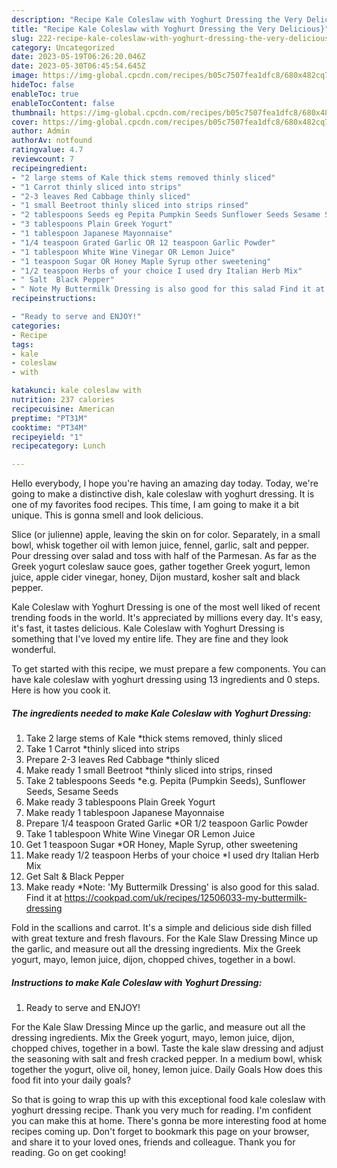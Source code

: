 ```yaml
---
description: "Recipe Kale Coleslaw with Yoghurt Dressing the Very Delicious}"
title: "Recipe Kale Coleslaw with Yoghurt Dressing the Very Delicious}"
slug: 222-recipe-kale-coleslaw-with-yoghurt-dressing-the-very-delicious
category: Uncategorized
date: 2023-05-19T06:26:20.046Z
date: 2023-05-30T06:45:54.645Z
image: https://img-global.cpcdn.com/recipes/b05c7507fea1dfc8/680x482cq70/kale-coleslaw-with-yoghurt-dressing-recipe-main-photo.jpg
hideToc: false
enableToc: true
enableTocContent: false
thumbnail: https://img-global.cpcdn.com/recipes/b05c7507fea1dfc8/680x482cq70/kale-coleslaw-with-yoghurt-dressing-recipe-main-photo.jpg
cover: https://img-global.cpcdn.com/recipes/b05c7507fea1dfc8/680x482cq70/kale-coleslaw-with-yoghurt-dressing-recipe-main-photo.jpg
author: Admin
authorAv: notfound
ratingvalue: 4.7
reviewcount: 7
recipeingredient:
- "2 large stems of Kale thick stems removed thinly sliced"
- "1 Carrot thinly sliced into strips"
- "2-3 leaves Red Cabbage thinly sliced"
- "1 small Beetroot thinly sliced into strips rinsed"
- "2 tablespoons Seeds eg Pepita Pumpkin Seeds Sunflower Seeds Sesame Seeds"
- "3 tablespoons Plain Greek Yogurt"
- "1 tablespoon Japanese Mayonnaise"
- "1/4 teaspoon Grated Garlic OR 12 teaspoon Garlic Powder"
- "1 tablespoon White Wine Vinegar OR Lemon Juice"
- "1 teaspoon Sugar OR Honey Maple Syrup other sweetening"
- "1/2 teaspoon Herbs of your choice I used dry Italian Herb Mix"
- " Salt  Black Pepper"
- " Note My Buttermilk Dressing is also good for this salad Find it at httpscookpadcomukrecipes12506033mybuttermilkdressing"
recipeinstructions:

- "Ready to serve and ENJOY!"
categories:
- Recipe
tags:
- kale
- coleslaw
- with

katakunci: kale coleslaw with 
nutrition: 237 calories
recipecuisine: American
preptime: "PT31M"
cooktime: "PT34M"
recipeyield: "1"
recipecategory: Lunch

---
```



Hello everybody, I hope you're having an amazing day today. Today, we're going to make a distinctive dish, kale coleslaw with yoghurt dressing. It is one of my favorites food recipes. This time, I am going to make it a bit unique. This is gonna smell and look delicious.

Slice (or julienne) apple, leaving the skin on for color. Separately, in a small bowl, whisk together oil with lemon juice, fennel, garlic, salt and pepper. Pour dressing over salad and toss with half of the Parmesan. As far as the Greek yogurt coleslaw sauce goes, gather together Greek yogurt, lemon juice, apple cider vinegar, honey, Dijon mustard, kosher salt and black pepper.

Kale Coleslaw with Yoghurt Dressing is one of the most well liked of recent trending foods in the world. It's appreciated by millions every day. It's easy, it's fast, it tastes delicious. Kale Coleslaw with Yoghurt Dressing is something that I've loved my entire life. They are fine and they look wonderful.


To get started with this recipe, we must prepare a few components. You can have kale coleslaw with yoghurt dressing using 13 ingredients and 0 steps. Here is how you cook it.

<!--inarticleads1-->

##### The ingredients needed to make Kale Coleslaw with Yoghurt Dressing:

1. Take 2 large stems of Kale *thick stems removed, thinly sliced
1. Take 1 Carrot *thinly sliced into strips
1. Prepare 2-3 leaves Red Cabbage *thinly sliced
1. Make ready 1 small Beetroot *thinly sliced into strips, rinsed
1. Take 2 tablespoons Seeds *e.g. Pepita (Pumpkin Seeds), Sunflower Seeds, Sesame Seeds
1. Make ready 3 tablespoons Plain Greek Yogurt
1. Make ready 1 tablespoon Japanese Mayonnaise
1. Prepare 1/4 teaspoon Grated Garlic *OR 1/2 teaspoon Garlic Powder
1. Take 1 tablespoon White Wine Vinegar OR Lemon Juice
1. Get 1 teaspoon Sugar *OR Honey, Maple Syrup, other sweetening
1. Make ready 1/2 teaspoon Herbs of your choice *I used dry Italian Herb Mix
1. Get  Salt &amp; Black Pepper
1. Make ready  *Note: &#39;My Buttermilk Dressing&#39; is also good for this salad. Find it at https://cookpad.com/uk/recipes/12506033-my-buttermilk-dressing


Fold in the scallions and carrot. It&#39;s a simple and delicious side dish filled with great texture and fresh flavours. For the Kale Slaw Dressing Mince up the garlic, and measure out all the dressing ingredients. Mix the Greek yogurt, mayo, lemon juice, dijon, chopped chives, together in a bowl. 

<!--inarticleads2-->

##### Instructions to make Kale Coleslaw with Yoghurt Dressing:


1. Ready to serve and ENJOY!

For the Kale Slaw Dressing Mince up the garlic, and measure out all the dressing ingredients. Mix the Greek yogurt, mayo, lemon juice, dijon, chopped chives, together in a bowl. Taste the kale slaw dressing and adjust the seasoning with salt and fresh cracked pepper. In a medium bowl, whisk together the yogurt, olive oil, honey, lemon juice. Daily Goals How does this food fit into your daily goals? 

So that is going to wrap this up with this exceptional food kale coleslaw with yoghurt dressing recipe. Thank you very much for reading. I'm confident you can make this at home. There's gonna be more interesting food at home recipes coming up. Don't forget to bookmark this page on your browser, and share it to your loved ones, friends and colleague. Thank you for reading. Go on get cooking!
